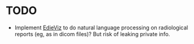 # TODO

* Implement [EdieViz](https://github.com/Edinburgh-LTG/edieviz) to do natural language processing on radiological reports (eg, as in dicom files)? But risk of leaking private info.
